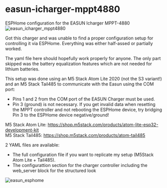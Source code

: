 # easun-icharger-mppt4880
ESPHome configuration for the EASUN Icharger MPPT-4880
![easun_icharger_mppt4880](https://github.com/user-attachments/assets/ecd4db7a-c9f6-4ccf-938b-e0895486b408)

Got this charger and was unable to find a proper configuration setup for controlling it via ESPHome. Everything was either half-assed or partially worked.

The yaml file here should hopefully work properly for anyone. The only part skipped was the battery equalization features which are not needed for lithium batteries.

This setup was done using an M5 Stack Atom Lite 2020 (not the S3 variant!) and an M5 Stack Tail485 to communicate with the Easun using the COM port:
 - Pins 1 and 2 from the COM port of the EASUN Charger must be used.   
 - Pin 3 (ground) is not necessary. If you get invalid data when resetting the MPPT controller and not rebooting the ESPHome device, try bridging Pin 3 to the ESPHome device negative/ground!   
  
M5 Stack Atom Lite: https://shop.m5stack.com/products/atom-lite-esp32-development-kit  
M5 Stack Tail485: https://shop.m5stack.com/products/atom-tail485  

2 YAML files are available:
 - The full configuration file if you want to replicate my setup (M5Stack Atom Lite + Tail485).
 - The configurattion section for the charger controller including the web_server block for the structured look


![easun_esphome](https://github.com/user-attachments/assets/fdc6698f-1499-40d9-b64b-b0e46d7df201)

